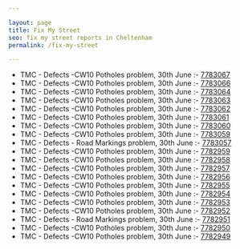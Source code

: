 ```yaml
---

layout: page
title: Fix My Street
seo: fix my street reports in Cheltenham
permalink: /fix-my-street

---
```


<!-- fix_marker starts -->

- TMC - Defects -CW10 Potholes problem, 30th June :- [7783067](https://www.fixmystreet.com/report/7783067)
- TMC - Defects -CW10 Potholes problem, 30th June :- [7783066](https://www.fixmystreet.com/report/7783066)
- TMC - Defects -CW10 Potholes problem, 30th June :- [7783064](https://www.fixmystreet.com/report/7783064)
- TMC - Defects -CW10 Potholes problem, 30th June :- [7783063](https://www.fixmystreet.com/report/7783063)
- TMC - Defects -CW10 Potholes problem, 30th June :- [7783062](https://www.fixmystreet.com/report/7783062)
- TMC - Defects -CW10 Potholes problem, 30th June :- [7783061](https://www.fixmystreet.com/report/7783061)
- TMC - Defects -CW10 Potholes problem, 30th June :- [7783060](https://www.fixmystreet.com/report/7783060)
- TMC - Defects -CW10 Potholes problem, 30th June :- [7783059](https://www.fixmystreet.com/report/7783059)
- TMC - Defects - Road Markings problem, 30th June :- [7783057](https://www.fixmystreet.com/report/7783057)
- TMC - Defects -CW10 Potholes problem, 30th June :- [7782959](https://www.fixmystreet.com/report/7782959)
- TMC - Defects -CW10 Potholes problem, 30th June :- [7782958](https://www.fixmystreet.com/report/7782958)
- TMC - Defects -CW10 Potholes problem, 30th June :- [7782957](https://www.fixmystreet.com/report/7782957)
- TMC - Defects -CW10 Potholes problem, 30th June :- [7782956](https://www.fixmystreet.com/report/7782956)
- TMC - Defects -CW10 Potholes problem, 30th June :- [7782955](https://www.fixmystreet.com/report/7782955)
- TMC - Defects -CW10 Potholes problem, 30th June :- [7782954](https://www.fixmystreet.com/report/7782954)
- TMC - Defects -CW10 Potholes problem, 30th June :- [7782953](https://www.fixmystreet.com/report/7782953)
- TMC - Defects -CW10 Potholes problem, 30th June :- [7782952](https://www.fixmystreet.com/report/7782952)
- TMC - Defects - Road Markings problem, 30th June :- [7782951](https://www.fixmystreet.com/report/7782951)
- TMC - Defects -CW10 Potholes problem, 30th June :- [7782950](https://www.fixmystreet.com/report/7782950)
- TMC - Defects -CW10 Potholes problem, 30th June :- [7782949](https://www.fixmystreet.com/report/7782949)

<!-- fix_marker ends -->